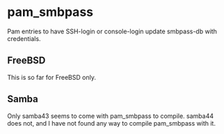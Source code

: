 # pam_smbpass
Pam entries to have SSH-login or console-login update smbpass-db with credentials.

## FreeBSD
This is so far for FreeBSD only.

## Samba
Only samba43 seems to come with pam_smbpass to compile. samba44 does not, and I have not found any way to compile pam_smbpass with it.
